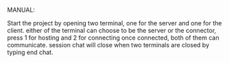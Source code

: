 MANUAL:

Start the project by opening two terminal, one for the server and one for the client.
either of the terminal can choose to be the server or the connector, press 1 for hosting and 2 for connecting
once connected, both of them can communicate.
session chat will close when two terminals are closed by typing end chat.
